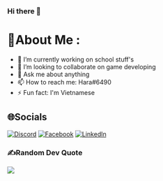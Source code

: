 ### Hi there 👋

# 💫About Me :
- 🔭 I’m currently working on school stuff's
- 👯 I’m looking to collaborate on game developing
- 💬 Ask me about anything
- 📫 How to reach me: Hara#6490 
- ⚡ Fun fact: I'm Vietnamese 

## 🌐Socials
[![Discord](https://img.shields.io/badge/Discord-%237289DA.svg?logo=discord&logoColor=white)](htttps://discord.gg/Hara#6490) [![Facebook](https://img.shields.io/badge/Facebook-%231877F2.svg?logo=Facebook&logoColor=white)](https://facebook.com/duy.khanh109/) [![LinkedIn](https://img.shields.io/badge/LinkedIn-%230077B5.svg?logo=linkedin&logoColor=white)](https://www.linkedin.com/in/hoàng-khánh-duy-b3a0a9233/) 



### ✍️Random Dev Quote
![](https://quotes-github-readme.vercel.app/api?type=horizontal&theme=gruvbox)



